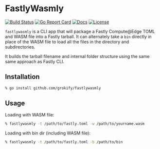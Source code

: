 # FastlyWasmly

[![Build Status][build-status-svg]][build-status-url]
[![Go Report Card][goreport-svg]][goreport-url]
[![Docs][docs-godoc-svg]][docs-godoc-url]
[![License][license-svg]][license-url]

 [build-status-svg]: https://github.com/grokify/fastlywasmly/workflows/test/badge.svg?branch=master
 [build-status-url]: https://github.com/grokify/fastlywasmly/actions/workflows/go_build.yaml
 [goreport-svg]: https://goreportcard.com/badge/github.com/grokify/fastlywasmly
 [goreport-url]: https://goreportcard.com/report/github.com/grokify/fastlywasmly
 [docs-godoc-svg]: https://pkg.go.dev/badge/github.com/grokify/fastlywasmly
 [docs-godoc-url]: https://pkg.go.dev/github.com/grokify/fastlywasmly
 [license-svg]: https://img.shields.io/badge/license-MIT-fastlywasmly.svg
 [license-url]: https://github.com/grokify/fastlywasmly/blob/master/LICENSE

`fastlywasmly` is a CLI app that will package a Fastly Compute@Edge TOML and WASM file into a Fastly tarball. It can alternately take a `bin` directly in place of the WASM file to load all the files in the directory and subdirectories.

It builds the tarball filename and internal folder structure using the same same approach as Fastly CLI.

## Installation

```bash
% go install github.com/grokify/fastlywasmly
```

## Usage

Loading with WASM file:

```bash
% fastlywasmly -t /path/to/fastly.toml -w /path/to/yourname.wasm
```

Loading with bin dir (including WASM file):

```bash
% fastlywasmly -t /path/to/fastly.toml -b /path/to/bin
```
